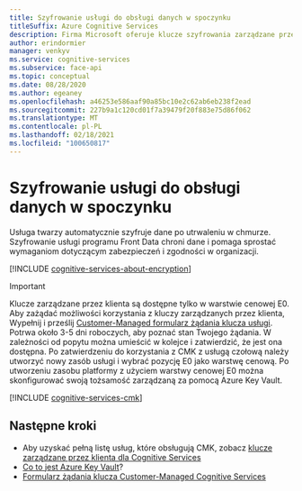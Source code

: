 ```yaml
---
title: Szyfrowanie usługi do obsługi danych w spoczynku
titleSuffix: Azure Cognitive Services
description: Firma Microsoft oferuje klucze szyfrowania zarządzane przez firmę Microsoft, a także umożliwia zarządzanie subskrypcjami Cognitive Services przy użyciu własnych kluczy nazywanych kluczami zarządzanymi przez klienta (CMK). W tym artykule omówiono szyfrowanie danych w spoczynku i sposób włączania CMK oraz zarządzania nimi.
author: erindormier
manager: venkyv
ms.service: cognitive-services
ms.subservice: face-api
ms.topic: conceptual
ms.date: 08/28/2020
ms.author: egeaney
ms.openlocfilehash: a46253e586aaf90a85bc10e2c62ab6eb238f2ead
ms.sourcegitcommit: 227b9a1c120cd01f7a39479f20f883e75d86f062
ms.translationtype: MT
ms.contentlocale: pl-PL
ms.lasthandoff: 02/18/2021
ms.locfileid: "100650817"
---
```

# <a name="face-service-encryption-of-data-at-rest"></a>Szyfrowanie usługi do obsługi danych w spoczynku

Usługa twarzy automatycznie szyfruje dane po utrwaleniu w chmurze. Szyfrowanie usługi programu Front Data chroni dane i pomaga sprostać wymaganiom dotyczącym zabezpieczeń i zgodności w organizacji.

[!INCLUDE [cognitive-services-about-encryption](../includes/cognitive-services-about-encryption.md)]

> [!IMPORTANT]
> Klucze zarządzane przez klienta są dostępne tylko w warstwie cenowej E0. Aby zażądać możliwości korzystania z kluczy zarządzanych przez klienta, Wypełnij i prześlij [Customer-Managed formularz żądania klucza usługi](https://aka.ms/cogsvc-cmk). Potrwa około 3-5 dni roboczych, aby poznać stan Twojego żądania. W zależności od popytu można umieścić w kolejce i zatwierdzić, że jest ona dostępna. Po zatwierdzeniu do korzystania z CMK z usługą czołową należy utworzyć nowy zasób usługi i wybrać pozycję E0 jako warstwę cenową. Po utworzeniu zasobu platformy z użyciem warstwy cenowej E0 można skonfigurować swoją tożsamość zarządzaną za pomocą Azure Key Vault.

[!INCLUDE [cognitive-services-cmk](../includes/configure-customer-managed-keys.md)]

## <a name="next-steps"></a>Następne kroki

* Aby uzyskać pełną listę usług, które obsługują CMK, zobacz [klucze zarządzane przez klienta dla Cognitive Services](../encryption/cognitive-services-encryption-keys-portal.md)
* [Co to jest Azure Key Vault](../../key-vault/general/overview.md)?
* [Formularz żądania klucza Customer-Managed Cognitive Services](https://aka.ms/cogsvc-cmk)

